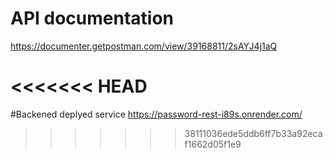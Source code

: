 # API documentation
https://documenter.getpostman.com/view/39168811/2sAYJ4j1aQ


<<<<<<< HEAD
=======
#Backened deplyed service
https://password-rest-i89s.onrender.com/
>>>>>>> 38111036ede5ddb6ff7b33a92ecaf1662d05f1e9

